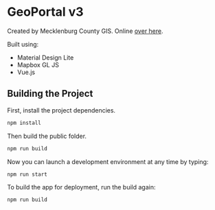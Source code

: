 # GeoPortal v3

Created by Mecklenburg County GIS. Online [over here](https://mcmap.org/geoportal/).

Built using:

*   Material Design Lite
*   Mapbox GL JS
*   Vue.js

## Building the Project

First, install the project dependencies.

``` bash
npm install
```

Then build the public folder.

``` bash
npm run build
```

Now you can launch a development environment at any time by typing:

``` bash
npm run start
```

 To build the app for deployment, run the build again:

``` bash
npm run build
```
